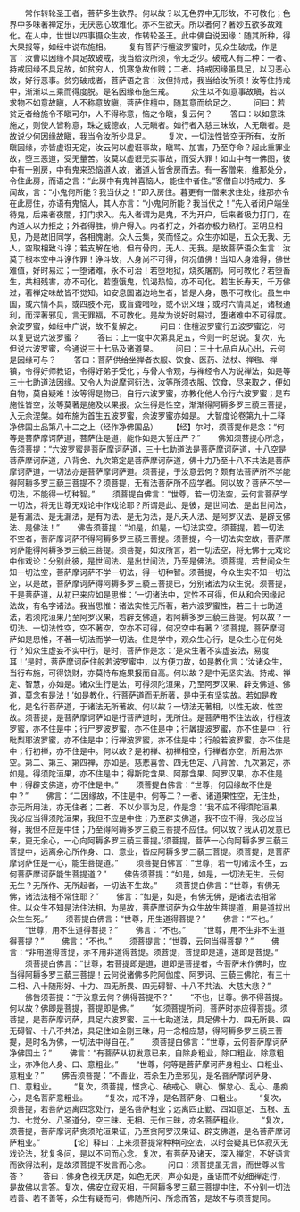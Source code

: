 <!-- { "loadSidebar": true } -->
　　常作转轮圣王者，菩萨多生欲界。何以故？以无色界中无形故，不可教化；色界中多味著禅定乐，无厌恶心故难化。亦不生欲天。所以者何？著妙五欲多故难化。在人中，世世以四事摄众生故，作转轮圣王。此中佛自说因缘：随其所种，得大果报等，如经中说布施相。
　　复有菩萨行檀波罗蜜时，见众生破戒，作是言：汝曹以因缘不具足故破戒，我当给汝所须，令无乏少。破戒人有二种：一者、持戒因缘不具足故，如贫穷人，饥寒急故作贼；二者、持戒因缘虽具足，以习恶心故，好行恶事。贫穷破戒者，菩萨语之言：汝但持戒，我当给汝所须！汝等住持戒中，渐渐以三乘而得度脱。是名因缘布施生戒。
　　众生以不如意事故瞋，若以求物不如意故瞋，人不称意故瞋，菩萨住檀中，随其意而给足之。
　　问曰：若贫乏者给施令不瞋可尔，人不得称意，恼之令瞋，复云何？
　　答曰：以如意珠施之，则使人皆称意，珠之威德故，人无瞋者。如行者入慈三昧故，人无瞋者。是故说少何因缘故瞋，我当令汝所少具足。
　　复次，一切法性皆空无所有，汝所瞋因缘，亦皆虚诳无定，汝云何以虚诳事故，瞋骂、加害，乃至夺命？起此重罪业故，堕三恶道，受无量苦。汝莫以虚诳无实事故，而受大罪！如山中有一佛图，彼中有一别房，中有鬼来恐恼道人故，诸道人皆舍房而去。有一客僧来，维那处分，令住此房，而语之言：“此房中有鬼神喜恼人，能住中者住。”客僧自以持戒力、多闻故，言：“小鬼何所能？我当伏之！”即入房住。暮更有一僧来求住处，维那亦令在此房住，亦语有鬼恼人，其人亦言：“小鬼何所能？我当伏之！”先入者闭户端坐待鬼，后来者夜闇，打门求入。先入者谓为是鬼，不为开户，后来者极力打门，在内道人以力拒之；外者得胜，排户得入。内者打之，外者亦极力熟打。至明旦相见，乃是故旧同学，各相愧谢。众人云集，笑而怪之。众生亦如是，五众无我、无人，空取相致斗诤；若支解在地，但有骨肉，无人、无我。是故菩萨语众生言：汝莫于根本空中斗诤作罪！诤斗故，人身尚不可得，何况值佛！当知人身难得，佛世难值，好时易过；一堕诸难，永不可治！若堕地狱，烧炙屠割，何可教化？若堕畜生，共相残害，亦不可化。若堕饿鬼，饥渴热恼，亦不可化。若生长寿天，千万佛过，著禅定味故皆不觉知。如安息国诸边地生者，皆是人身，愚不可教化。虽生中国，或六情不具，或四肢不完，或盲聋喑哑，或不识义理；或时六情具足，诸根通利，而深著邪见，言无罪福，不可教化。是故为说好时易过，堕诸难中不可得度。余波罗蜜，如经中广说，故不复解之。
　　问曰：住檀波罗蜜行五波罗蜜讫，何以复更说六波罗蜜？
　　答曰：上一度中次第具足五，今则一时总说。复次，先但说六波罗蜜，今通说三十七品及诸道果。
　　问曰：三十七品自从心出，云何是因缘可与？
　　答曰：菩萨供给坐禅者衣服、饮食、医药、法杖、禅毱、禅镇，令得好师教诏，令得好弟子受化；与骨人令观，与禅经令人为说禅法，如是等三十七助道法因缘。又令人为说摩诃衍法，汝等所须衣服、饮食，尽来取之，便如自物，莫自疑难！汝等得是物已，自行六波罗蜜，亦教化他人令行六波罗蜜；是布施性皆空，汝等莫著是施及以果报。众生得是性空，渐渐得阿耨多罗三藐三菩提，入无余涅槃。如布施为首生五波罗蜜，余波罗蜜亦如是。
大智度论卷第九十二释净佛国土品第八十二之上（经作净佛国品）
　　【经】尔时，须菩提作是念：“何等是菩萨摩诃萨道，菩萨住是道，能作如是大誓庄严？”
　　佛知须菩提心所念，告须菩提：“六波罗蜜是菩萨摩诃萨道，三十七助道法是菩萨摩诃萨道，十八空是菩萨摩诃萨道，八背舍、九次第定是菩萨摩诃萨道，佛十力乃至十八不共法是菩萨摩诃萨道，一切法亦是菩萨摩诃萨道。须菩提，于汝意云何？颇有法菩萨所不学能得阿耨多罗三藐三菩提不？须菩提，无有法菩萨所不应学者。何以故？菩萨不学一切法，不能得一切种智。”
　　须菩提白佛言：“世尊，若一切法空，云何言菩萨学一切法，将无世尊无戏论中作戏论耶？所谓是此、是彼，是世间法、是出世间法，是有漏法、是无漏法，是有为法、是无为法，是凡夫人法、是阿罗汉法、是辟支佛法、是佛法！”
　　佛告须菩提：“如是，如是，一切法实空。须菩提，若一切法不空者，菩萨摩诃萨不得阿耨多罗三藐三菩提。须菩提，今一切法实空故，菩萨摩诃萨能得阿耨多罗三藐三菩提。须菩提，如汝所言，若一切法空，将无佛于无戏论中作戏论：分别此彼，是世间法、是出世间法，乃至是佛法。须菩提，若世间众生知一切法空，菩萨摩诃萨不学一切法，得一切种智。须菩提，今众生实不知一切法空，以是故，菩萨摩诃萨得阿耨多罗三藐三菩提已，分别诸法为众生说。须菩提，于是菩萨道，从初已来应如是思惟：‘一切诸法中，定性不可得，但从和合因缘起法故，有名字诸法。我当思惟：诸法实性无所著，若六波罗蜜性，若三十七助道法，若须陀洹果乃至阿罗汉果，若辟支佛道，若阿耨多罗三藐三菩提。何以故？一切法、一切法性空，空不著空，空亦不可得，何况空中有著？’须菩提，菩萨摩诃萨如是思惟，不著一切法而学一切法。住是学中，观众生心行，是众生心在何处行？知众生虚妄不实中行。是时，菩萨作是念：‘是众生著不实虚妄法，易度耳！’是时，菩萨摩诃萨住般若波罗蜜中，以方便力故，如是教化言：‘汝诸众生，当行布施，可得饶财，亦莫恃布施果报而自高。何以故？是中无坚实法。持戒、禅定、智慧，亦如是。诸众生行是法，可得须陀洹果，乃至阿罗汉果、辟支佛道、佛道，莫念有是法！’如是教化，行菩萨道而无所著，是中无有坚实故。若如是教化，是名行菩萨道，于诸法无所著故。何以故？一切法无著相，以性无故、性空故。须菩提，是菩萨摩诃萨如是行菩萨道时，无所住。是菩萨用不住法故，行檀波罗蜜，亦不住是中；行尸罗波罗蜜，亦不住是中；行羼提波罗蜜，亦不住是中；行毗梨耶波罗蜜，亦不住是中；行禅波罗蜜，亦不住是中；行般若波罗蜜，亦不住是中；行初禅，亦不住是中。何以故？是初禅、初禅相空，行禅者亦空，所用法亦空。第二、第三、第四禅，亦如是。慈悲喜舍、四无色定、八背舍、九次第定，亦如是。得须陀洹果，亦不住是中；得斯陀含果、阿那含果、阿罗汉果，亦不住是中；得辟支佛道，亦不住是中。”
　　须菩提白佛言：“世尊，何因缘故不住是中？”
　　佛言：“二因缘故，不住是中。何等二？一者、诸道果性空，无住处，亦无所用法，亦无住者；二者、不以少事为足，作是念：‘我不应不得须陀洹果，我必应当得须陀洹果，我但不应是中住；乃至辟支佛道，我不应不得，我必应当得，我但不应是中住；乃至得阿耨多罗三藐三菩提不应住。何以故？我从初发意已来，更无余心，一心向阿耨多罗三藐三菩提。’须菩提，菩萨一心向阿耨多罗三藐三菩提中，远离余心所作身、口、意业，皆应阿耨多罗三藐三菩提。须菩提，是菩萨摩诃萨住是一心，能生菩提道。”
　　须菩提白佛言：“世尊，若一切诸法不生，云何菩萨摩诃萨能生菩提道？”
　　佛告须菩提：“如是，如是，一切法无生。云何无生？无所作、无所起者，一切法不生故。”
　　须菩提白佛言：“世尊，有佛无佛，诸法法相不常住耶？”
　　佛言：“如是，如是，有佛无佛，是诸法法相常住。以众生不知是法住法相，为是故，菩萨摩诃萨为众生故生菩提道，用是道拔出众生生死。”
　　须菩提白佛言：“世尊，用生道得菩提？”
　　佛言：“不也。”
　　“世尊，用不生道得菩提？”
　　佛言：“不也。”
　　“世尊，用不生非不生道得菩提？”
　　佛言：“不也。”
　　须菩提言：“世尊，云何当得菩提？”
　　佛言：“非用道得菩提，亦不用非道得菩提。须菩提，菩提即是道，道即是菩提。”
　　须菩提白佛言：“世尊，若菩提即是道，道即是菩提者，今菩萨未作佛时，应当得阿耨多罗三藐三菩提！云何说诸佛多陀阿伽度、阿罗诃、三藐三佛陀，有三十二相、八十随形好、十力、四无所畏、四无碍智、十八不共法、大慈大悲？”
　　佛告须菩提：“于汝意云何？佛得菩提不？”
　　“不也，世尊。佛不得菩提。何以故？佛即是菩提，菩提即是佛。”
　　“如须菩提所问，菩萨时亦应得菩提。须菩提，是菩萨摩诃萨，具足六波罗蜜、三十七助道法，具足佛十力、四无所畏、四无碍智、十八不共法，具足住如金刚三昧，用一念相应慧，得阿耨多罗三藐三菩提，是时名为佛，一切法中得自在。”
　　须菩提白佛言：“世尊，云何菩萨摩诃萨净佛国土？”
　　佛言：“有菩萨从初发意已来，自除身粗业，除口粗业，除意粗业，亦净他人身、口、意粗业。”
　　“世尊，何等是菩萨摩诃萨身粗业、口粗业、意粗业？”
　　佛告须菩提：“不善业，若杀生乃至邪见，是名菩萨摩诃萨身、口、意粗业。
　　“复次，须菩提，悭贪心、破戒心、瞋心、懈怠心、乱心、愚痴心，是名菩萨意粗业。
　　“复次，戒不净，是名菩萨身、口粗业。
　　“复次，须菩提，若菩萨远离四念处行，是名菩萨粗业；远离四正勤、四如意足、五根、五力、七觉分、八圣道分，空三昧、无相、无作三昧，亦名菩萨粗业。
　　“复次，须菩提，菩萨摩诃萨贪须陀洹果证，乃至贪阿罗汉果证、辟支佛道，是名菩萨摩诃萨粗业。”　　
　　【论】释曰：上来须菩提常种种问空法，以时会疑其已体寂灭无戏论法，犹复多问，是以不问而心念。复次，有菩萨及诸天，深入禅定，不好语言而欲得法利，是故须菩提不发言而心念。
　　问曰：须菩提虽无言，而世尊以言答？
　　答曰：佛身色视无厌足，如色无厌，声亦如是，虽语而不妨细禅定行，是故佛以言答。复次，佛安立寂灭相，于阿耨多罗三藐三菩提中住，不分别一切法若善、若不善等，众生有疑而问，佛随所问、所念而答，是故不与须菩提同。

